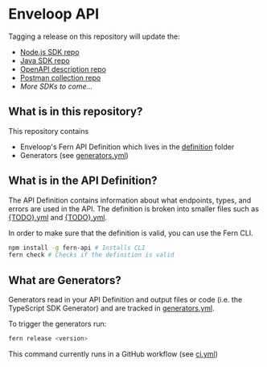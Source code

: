 # Enveloop API

Tagging a release on this repository will update the:

- [Node.js SDK repo](https://github.com/fern-enveloop/enveloop-node)
- [Java SDK repo](https://github.com/fern-enveloop/enveloop-java)
- [OpenAPI description repo](https://github.com/fern-enveloop/enveloop-openapi)
- [Postman collection repo](https://github.com/fern-enveloop/enveloop-postman)
- _More SDKs to come..._

## What is in this repository?

This repository contains

- Enveloop's Fern API Definition which lives in the [definition](./fern/api/definition/) folder
- Generators (see [generators.yml](./fern/api/generators.yml))

## What is in the API Definition?

The API Definition contains information about what endpoints, types, and errors are used in the API. The definition is broken into smaller files such as [{TODO}.yml](fern/api/definition/{TODO}.yml) and [{TODO}.yml](fern/api/definition/{TODO}.yml).

In order to make sure that the definition is valid, you can use the Fern CLI.

```bash
npm install -g fern-api # Installs CLI
fern check # Checks if the definition is valid
```

## What are Generators?

Generators read in your API Definition and output files or code (i.e. the TypeScript SDK Generator) and are tracked in [generators.yml](./fern/api/generators.yml).

To trigger the generators run:

```bash
fern release <version>
```

This command currently runs in a GitHub workflow (see [ci.yml](.github/workflows/ci.yml#L32))
